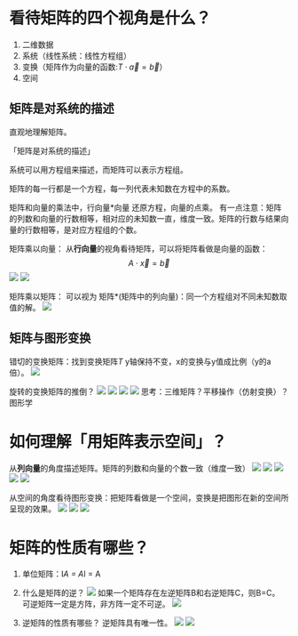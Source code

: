 # 看待矩阵的四个视角是什么？
1. 二维数据
2. 系统（线性系统：线性方程组）
3. 变换（矩阵作为向量的函数:$T\cdot\vec{a}=\vec{b}$）
4. 空间

## 矩阵是对系统的描述
直观地理解矩阵。

「矩阵是对系统的描述」

系统可以用方程组来描述，而矩阵可以表示方程组。

矩阵的每一行都是一个方程，每一列代表未知数在方程中的系数。

矩阵和向量的乘法中，行向量*向量 还原方程，向量的点乘。
有一点注意：矩阵的列数和向量的行数相等，相对应的未知数一直，维度一致。矩阵的行数与结果向量的行数相等，是对应方程组的个数。

矩阵乘以向量：
从**行向量**的视角看待矩阵，可以将矩阵看做是向量的函数：$$A\cdot\vec{x}=\vec{b}$$
![](./assets/2019-03-13_161101.jpg)
![](./assets/2019-03-13_161533.jpg)

矩阵乘以矩阵：
可以视为 矩阵*(矩阵中的列向量)：同一个方程组对不同未知数取值的解。
![](./assets/2019-03-13_213327.jpg)

## 矩阵与图形变换

错切的变换矩阵：找到变换矩阵$T$
y轴保持不变，x的变换与y值成比例（y的a倍）。
![](./assets/2019-03-13_214309.jpg)

旋转的变换矩阵的推倒？
![](./assets/2019-03-13_214742.jpg)
![](./assets/2019-03-13_214828.jpg)
![](./assets/2019-03-13_214909.jpg)
![](./assets/2019-03-13_214925.jpg)
思考：三维矩阵？平移操作（仿射变换）？图形学


# 如何理解「用矩阵表示空间」？
从**列向量**的角度描述矩阵。矩阵的列数和向量的个数一致（维度一致）
![](./assets/2019-03-13_221847.jpg)
![](./assets/2019-03-13_222019.jpg)
![](./assets/2019-03-13_224536.jpg)
![](./assets/2019-10-09_155017.jpg)
![](./assets/2019-03-13_224803.jpg)

从空间的角度看待图形变换：把矩阵看做是一个空间，变换是把图形在新的空间所呈现的效果。
![](./assets/2019-03-13_225144.jpg)
![](./assets/2019-10-09_155347.jpg)
![](./assets/2019-03-13_225207.jpg)


# 矩阵的性质有哪些？
1. 单位矩阵：I*A = A*I = A

2. 什么是矩阵的逆？
![](./assets/2019-03-13_220133.jpg)
如果一个矩阵存在左逆矩阵B和右逆矩阵C，则B=C。
可逆矩阵一定是方阵，非方阵一定不可逆。
![](./assets/2019-03-13_220621.jpg)

3. 逆矩阵的性质有哪些？
逆矩阵具有唯一性。
![](./assets/2019-03-13_221427.jpg)
![](./assets/2019-03-13_221441.jpg)

